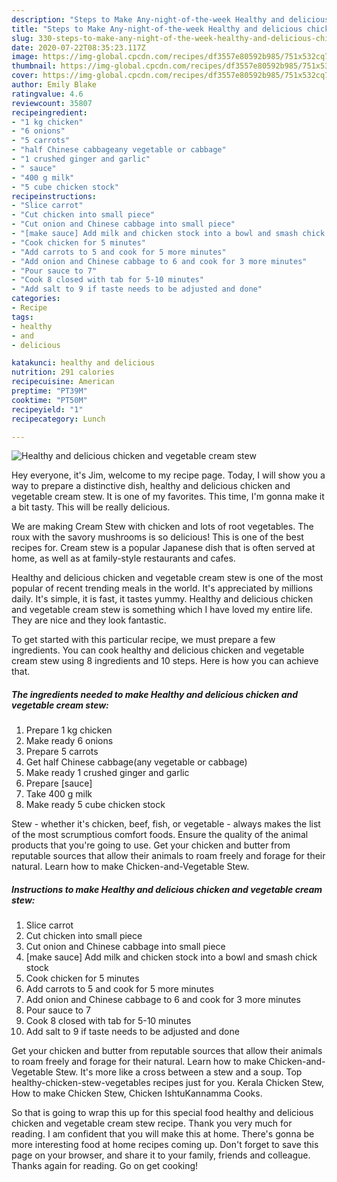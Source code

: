 ```yaml
---
description: "Steps to Make Any-night-of-the-week Healthy and delicious chicken and vegetable cream stew"
title: "Steps to Make Any-night-of-the-week Healthy and delicious chicken and vegetable cream stew"
slug: 330-steps-to-make-any-night-of-the-week-healthy-and-delicious-chicken-and-vegetable-cream-stew
date: 2020-07-22T08:35:23.117Z
image: https://img-global.cpcdn.com/recipes/df3557e80592b985/751x532cq70/healthy-and-delicious-chicken-and-vegetable-cream-stew-recipe-main-photo.jpg
thumbnail: https://img-global.cpcdn.com/recipes/df3557e80592b985/751x532cq70/healthy-and-delicious-chicken-and-vegetable-cream-stew-recipe-main-photo.jpg
cover: https://img-global.cpcdn.com/recipes/df3557e80592b985/751x532cq70/healthy-and-delicious-chicken-and-vegetable-cream-stew-recipe-main-photo.jpg
author: Emily Blake
ratingvalue: 4.6
reviewcount: 35807
recipeingredient:
- "1 kg chicken"
- "6 onions"
- "5 carrots"
- "half Chinese cabbageany vegetable or cabbage"
- "1 crushed ginger and garlic"
- " sauce"
- "400 g milk"
- "5 cube chicken stock"
recipeinstructions:
- "Slice carrot"
- "Cut chicken into small piece"
- "Cut onion and Chinese cabbage into small piece"
- "[make sauce] Add milk and chicken stock into a bowl and smash chick stock"
- "Cook chicken for 5 minutes"
- "Add carrots to 5 and cook for 5 more minutes"
- "Add onion and Chinese cabbage to 6 and cook for 3 more minutes"
- "Pour sauce to 7"
- "Cook 8 closed with tab for 5-10 minutes"
- "Add salt to 9 if taste needs to be adjusted and done"
categories:
- Recipe
tags:
- healthy
- and
- delicious

katakunci: healthy and delicious 
nutrition: 291 calories
recipecuisine: American
preptime: "PT39M"
cooktime: "PT50M"
recipeyield: "1"
recipecategory: Lunch

---
```



![Healthy and delicious chicken and vegetable cream stew](https://img-global.cpcdn.com/recipes/df3557e80592b985/751x532cq70/healthy-and-delicious-chicken-and-vegetable-cream-stew-recipe-main-photo.jpg)

Hey everyone, it's Jim, welcome to my recipe page. Today, I will show you a way to prepare a distinctive dish, healthy and delicious chicken and vegetable cream stew. It is one of my favorites. This time, I'm gonna make it a bit tasty. This will be really delicious.

We are making Cream Stew with chicken and lots of root vegetables. The roux with the savory mushrooms is so delicious! This is one of the best recipes for. Cream stew is a popular Japanese dish that is often served at home, as well as at family-style restaurants and cafes.

Healthy and delicious chicken and vegetable cream stew is one of the most popular of recent trending meals in the world. It's appreciated by millions daily. It's simple, it is fast, it tastes yummy. Healthy and delicious chicken and vegetable cream stew is something which I have loved my entire life. They are nice and they look fantastic.


To get started with this particular recipe, we must prepare a few ingredients. You can cook healthy and delicious chicken and vegetable cream stew using 8 ingredients and 10 steps. Here is how you can achieve that.

<!--inarticleads1-->

##### The ingredients needed to make Healthy and delicious chicken and vegetable cream stew:

1. Prepare 1 kg chicken
1. Make ready 6 onions
1. Prepare 5 carrots
1. Get half Chinese cabbage(any vegetable or cabbage)
1. Make ready 1 crushed ginger and garlic
1. Prepare  [sauce]
1. Take 400 g milk
1. Make ready 5 cube chicken stock


Stew - whether it&#39;s chicken, beef, fish, or vegetable - always makes the list of the most scrumptious comfort foods. Ensure the quality of the animal products that you&#39;re going to use. Get your chicken and butter from reputable sources that allow their animals to roam freely and forage for their natural. Learn how to make Chicken-and-Vegetable Stew. 

<!--inarticleads2-->

##### Instructions to make Healthy and delicious chicken and vegetable cream stew:

1. Slice carrot
1. Cut chicken into small piece
1. Cut onion and Chinese cabbage into small piece
1. [make sauce] Add milk and chicken stock into a bowl and smash chick stock
1. Cook chicken for 5 minutes
1. Add carrots to 5 and cook for 5 more minutes
1. Add onion and Chinese cabbage to 6 and cook for 3 more minutes
1. Pour sauce to 7
1. Cook 8 closed with tab for 5-10 minutes
1. Add salt to 9 if taste needs to be adjusted and done


Get your chicken and butter from reputable sources that allow their animals to roam freely and forage for their natural. Learn how to make Chicken-and-Vegetable Stew. It&#39;s more like a cross between a stew and a soup. Top healthy-chicken-stew-vegetables recipes just for you. Kerala Chicken Stew, How to make Chicken Stew, Chicken IshtuKannamma Cooks. 

So that is going to wrap this up for this special food healthy and delicious chicken and vegetable cream stew recipe. Thank you very much for reading. I am confident that you will make this at home. There's gonna be more interesting food at home recipes coming up. Don't forget to save this page on your browser, and share it to your family, friends and colleague. Thanks again for reading. Go on get cooking!
